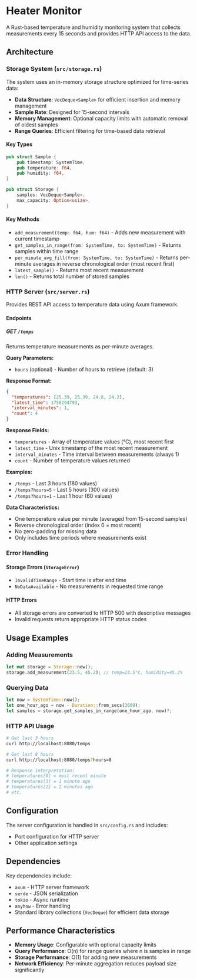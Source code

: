 # Heater Monitor

A Rust-based temperature and humidity monitoring system that collects measurements every 15 seconds and provides HTTP API access to the data.

## Architecture

### Storage System (`src/storage.rs`)

The system uses an in-memory storage structure optimized for time-series data:

- **Data Structure**: `VecDeque<Sample>` for efficient insertion and memory management
- **Sample Rate**: Designed for 15-second intervals
- **Memory Management**: Optional capacity limits with automatic removal of oldest samples
- **Range Queries**: Efficient filtering for time-based data retrieval

#### Key Types

```rust
pub struct Sample {
    pub timestamp: SystemTime,
    pub temperature: f64,
    pub humidity: f64,
}

pub struct Storage {
    samples: VecDeque<Sample>,
    max_capacity: Option<usize>,
}
```

#### Key Methods

- `add_measurement(temp: f64, hum: f64)` - Adds new measurement with current timestamp
- `get_samples_in_range(from: SystemTime, to: SystemTime)` - Returns samples within time range
- `per_minute_avg_fill(from: SystemTime, to: SystemTime)` - Returns per-minute averages in reverse chronological order (most recent first)
- `latest_sample()` - Returns most recent measurement
- `len()` - Returns total number of stored samples

### HTTP Server (`src/server.rs`)

Provides REST API access to temperature data using Axum framework.

#### Endpoints

##### GET `/temps`

Returns temperature measurements as per-minute averages.

**Query Parameters:**
- `hours` (optional) - Number of hours to retrieve (default: 3)

**Response Format:**
```json
{
  "temperatures": [25.39, 25.39, 24.8, 24.2],
  "latest_time": 1758294793,
  "interval_minutes": 1,
  "count": 4
}
```

**Response Fields:**
- `temperatures` - Array of temperature values (°C), most recent first
- `latest_time` - Unix timestamp of the most recent measurement
- `interval_minutes` - Time interval between measurements (always 1)
- `count` - Number of temperature values returned

**Examples:**
- `/temps` - Last 3 hours (180 values)
- `/temps?hours=5` - Last 5 hours (300 values)
- `/temps?hours=1` - Last 1 hour (60 values)

**Data Characteristics:**
- One temperature value per minute (averaged from 15-second samples)
- Reverse chronological order (index 0 = most recent)
- No zero-padding for missing data
- Only includes time periods where measurements exist

### Error Handling

#### Storage Errors (`StorageError`)
- `InvalidTimeRange` - Start time is after end time
- `NoDataAvailable` - No measurements in requested time range

#### HTTP Errors
- All storage errors are converted to HTTP 500 with descriptive messages
- Invalid requests return appropriate HTTP status codes

## Usage Examples

### Adding Measurements
```rust
let mut storage = Storage::new();
storage.add_measurement(23.5, 45.2); // temp=23.5°C, humidity=45.2%
```

### Querying Data
```rust
let now = SystemTime::now();
let one_hour_ago = now - Duration::from_secs(3600);
let samples = storage.get_samples_in_range(one_hour_ago, now)?;
```

### HTTP API Usage
```bash
# Get last 3 hours
curl http://localhost:8080/temps

# Get last 8 hours  
curl http://localhost:8080/temps?hours=8

# Response interpretation:
# temperatures[0] = most recent minute
# temperatures[1] = 1 minute ago
# temperatures[2] = 2 minutes ago
# etc.
```

## Configuration

The server configuration is handled in `src/config.rs` and includes:
- Port configuration for HTTP server
- Other application settings

## Dependencies

Key dependencies include:
- `axum` - HTTP server framework
- `serde` - JSON serialization
- `tokio` - Async runtime
- `anyhow` - Error handling
- Standard library collections (`VecDeque`) for efficient data storage

## Performance Characteristics

- **Memory Usage**: Configurable with optional capacity limits
- **Query Performance**: O(n) for range queries where n is samples in range
- **Storage Performance**: O(1) for adding new measurements
- **Network Efficiency**: Per-minute aggregation reduces payload size significantly